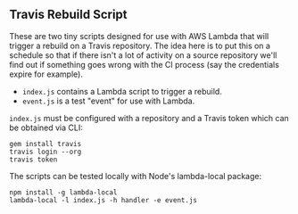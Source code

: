 ## Travis Rebuild Script

These are two tiny scripts designed for use with AWS Lambda that will trigger a
rebuild on a Travis repository. The idea here is to put this on a schedule so
that if there isn't a lot of activity on a source repository we'll find out if
something goes wrong with the CI process (say the credentials expire for
example).

* `index.js` contains a Lambda script to trigger a rebuild.
* `event.js` is a test "event" for use with Lambda.

`index.js` must be configured with a repository and a Travis token which can be
obtained via CLI:

    gem install travis
    travis login --org
    travis token

The scripts can be tested locally with Node's lambda-local package:

    npm install -g lambda-local
    lambda-local -l index.js -h handler -e event.js
